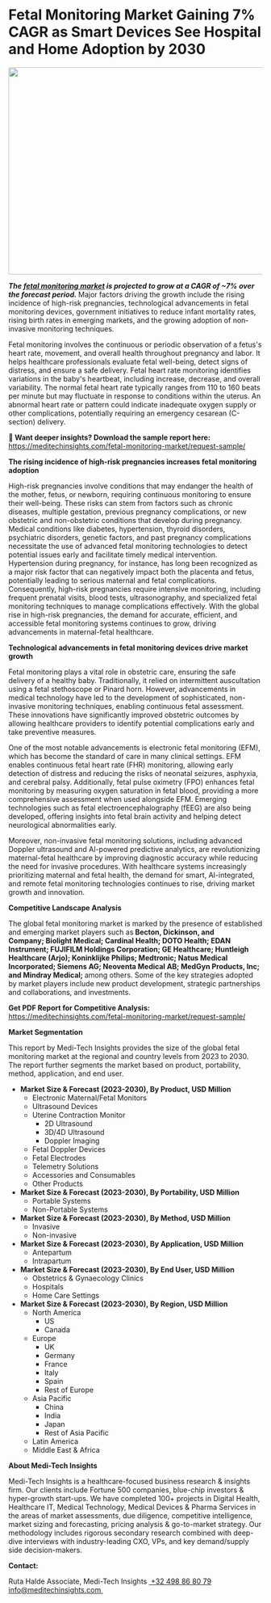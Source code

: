 <H1> Fetal Monitoring Market Gaining 7% CAGR as Smart Devices See Hospital and Home Adoption by 2030 </H1>
<img class="alignnone size-full wp-image-1813" src="http://dailyinvestorhub.com/wp-content/uploads/2025/05/Fetal1.png" alt="" width="636" height="410" />

<strong><em>The </em></strong><a href="https://meditechinsights.com/fetal-monitoring-market/"><strong><em>fetal monitoring market</em></strong></a><strong><em> is projected to grow at a CAGR of ~7% over the forecast period. </em></strong>Major factors driving the growth include the rising incidence of high-risk pregnancies, technological advancements in fetal monitoring devices, government initiatives to reduce infant mortality rates, rising birth rates in emerging markets, and the growing adoption of non-invasive monitoring techniques.

Fetal monitoring involves the continuous or periodic observation of a fetus's heart rate, movement, and overall health throughout pregnancy and labor. It helps healthcare professionals evaluate fetal well-being, detect signs of distress, and ensure a safe delivery. Fetal heart rate monitoring identifies variations in the baby's heartbeat, including increase, decrease, and overall variability. The normal fetal heart rate typically ranges from 110 to 160 beats per minute but may fluctuate in response to conditions within the uterus. An abnormal heart rate or pattern could indicate inadequate oxygen supply or other complications, potentially requiring an emergency cesarean (C-section) delivery.

<strong>🔗 Want deeper insights? Download the sample report here:
</strong><a href="https://meditechinsights.com/fetal-monitoring-market/request-sample/">https://meditechinsights.com/fetal-monitoring-market/request-sample/</a>

<strong>The rising incidence of high-risk pregnancies increases fetal monitoring adoption</strong>

High-risk pregnancies involve conditions that may endanger the health of the mother, fetus, or newborn, requiring continuous monitoring to ensure their well-being. These risks can stem from factors such as chronic diseases, multiple gestation, previous pregnancy complications, or new obstetric and non-obstetric conditions that develop during pregnancy. Medical conditions like diabetes, hypertension, thyroid disorders, psychiatric disorders, genetic factors, and past pregnancy complications necessitate the use of advanced fetal monitoring technologies to detect potential issues early and facilitate timely medical intervention. Hypertension during pregnancy, for instance, has long been recognized as a major risk factor that can negatively impact both the placenta and fetus, potentially leading to serious maternal and fetal complications. Consequently, high-risk pregnancies require intensive monitoring, including frequent prenatal visits, blood tests, ultrasonography, and specialized fetal monitoring techniques to manage complications effectively. With the global rise in high-risk pregnancies, the demand for accurate, efficient, and accessible fetal monitoring systems continues to grow, driving advancements in maternal-fetal healthcare.

<strong>Technological advancements in fetal monitoring devices drive market growth</strong>

Fetal monitoring plays a vital role in obstetric care, ensuring the safe delivery of a healthy baby. Traditionally, it relied on intermittent auscultation using a fetal stethoscope or Pinard horn. However, advancements in medical technology have led to the development of sophisticated, non-invasive monitoring techniques, enabling continuous fetal assessment. These innovations have significantly improved obstetric outcomes by allowing healthcare providers to identify potential complications early and take preventive measures.

One of the most notable advancements is electronic fetal monitoring (EFM), which has become the standard of care in many clinical settings. EFM enables continuous fetal heart rate (FHR) monitoring, allowing early detection of distress and reducing the risks of neonatal seizures, asphyxia, and cerebral palsy. Additionally, fetal pulse oximetry (FPO) enhances fetal monitoring by measuring oxygen saturation in fetal blood, providing a more comprehensive assessment when used alongside EFM. Emerging technologies such as fetal electroencephalography (fEEG) are also being developed, offering insights into fetal brain activity and helping detect neurological abnormalities early.

Moreover, non-invasive fetal monitoring solutions, including advanced Doppler ultrasound and AI-powered predictive analytics, are revolutionizing maternal-fetal healthcare by improving diagnostic accuracy while reducing the need for invasive procedures. With healthcare systems increasingly prioritizing maternal and fetal health, the demand for smart, AI-integrated, and remote fetal monitoring technologies continues to rise, driving market growth and innovation.

<strong>Competitive Landscape Analysis</strong>

The global fetal monitoring market is marked by the presence of established and emerging market players such as<strong> Becton, Dickinson, and Company; Biolight Medical; Cardinal Health; DOTO Health; EDAN Instrument; FUJIFILM Holdings Corporation; GE Healthcare; Huntleigh Healthcare (Arjo); Koninklijke Philips; Medtronic; Natus Medical Incorporated; Siemens AG; Neoventa Medical AB; MedGyn Products, Inc; and Mindray Medical; </strong>among others. Some of the key strategies adopted by market players include new product development, strategic partnerships and collaborations, and investments.

<strong>Get PDF Report for Competitive Analysis:
</strong><a href="https://meditechinsights.com/fetal-monitoring-market/request-sample/">https://meditechinsights.com/fetal-monitoring-market/request-sample/</a>

<strong>Market Segmentation</strong>

This report by Medi-Tech Insights provides the size of the global fetal monitoring market at the regional and country levels from 2023 to 2030. The report further segments the market based on product, portability, method, application, and end user.
<ul>
 	<li><strong>Market Size &amp; Forecast (2023-2030), By Product, USD Million</strong>
<ul>
 	<li>Electronic Maternal/Fetal Monitors</li>
 	<li>Ultrasound Devices</li>
 	<li>Uterine Contraction Monitor
<ul>
 	<li>2D Ultrasound</li>
 	<li>3D/4D Ultrasound</li>
 	<li>Doppler Imaging</li>
</ul>
</li>
 	<li>Fetal Doppler Devices</li>
 	<li>Fetal Electrodes</li>
 	<li>Telemetry Solutions</li>
 	<li>Accessories and Consumables</li>
 	<li>Other Products</li>
</ul>
</li>
 	<li><strong>Market Size &amp; Forecast (2023-2030), By Portability, USD Million</strong>
<ul>
 	<li>Portable Systems</li>
 	<li>Non-Portable Systems</li>
</ul>
</li>
 	<li><strong>Market Size &amp; Forecast (2023-2030), By Method, USD Million</strong>
<ul>
 	<li>Invasive</li>
 	<li>Non-invasive</li>
</ul>
</li>
 	<li><strong>Market Size &amp; Forecast (2023-2030), By Application, USD Million</strong>
<ul>
 	<li>Antepartum</li>
 	<li>Intrapartum</li>
</ul>
</li>
 	<li><strong>Market Size &amp; Forecast (2023-2030), By End User, USD Million</strong>
<ul>
 	<li>Obstetrics &amp; Gynaecology Clinics</li>
 	<li>Hospitals</li>
 	<li>Home Care Settings</li>
</ul>
</li>
 	<li><strong>Market Size &amp; Forecast (2023-2030), By Region, USD Million</strong>
<ul>
 	<li>North America
<ul>
 	<li>US</li>
 	<li>Canada</li>
</ul>
</li>
 	<li>Europe
<ul>
 	<li>UK</li>
 	<li>Germany</li>
 	<li>France</li>
 	<li>Italy</li>
 	<li>Spain</li>
 	<li>Rest of Europe</li>
</ul>
</li>
 	<li>Asia Pacific
<ul>
 	<li>China</li>
 	<li>India</li>
 	<li>Japan</li>
 	<li>Rest of Asia Pacific</li>
</ul>
</li>
 	<li>Latin America</li>
 	<li>Middle East &amp; Africa</li>
</ul>
</li>
</ul>
<strong>About Medi-Tech Insights</strong>

Medi-Tech Insights is a healthcare-focused business research &amp; insights firm. Our clients include Fortune 500 companies, blue-chip investors &amp; hyper-growth start-ups. We have completed 100+ projects in Digital Health, Healthcare IT, Medical Technology, Medical Devices &amp; Pharma Services in the areas of market assessments, due diligence, competitive intelligence, market sizing and forecasting, pricing analysis &amp; go-to-market strategy. Our methodology includes rigorous secondary research combined with deep-dive interviews with industry-leading CXO, VPs, and key demand/supply side decision-makers.

<strong>Contact:</strong>

Ruta Halde
Associate, Medi-Tech Insights
<u> +32 498 86 80 79
</u><a href="mailto:info@meditechinsights.com">info@meditechinsights.com</a><u> </u>
